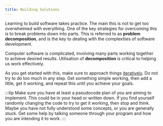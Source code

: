 ```yaml
---
title: Building Solutions
---
```


Learning to build software takes practice. The main this is not to get too overwhelmed with everything. One of the key strategies for overcoming this is to break problems down into parts. This is referred to as **problem decomposition**, and is the key to dealing with the complexities of software development.

Computer software is complicated, involving many parts working together to achieve desired results. Utilisation of **decomposition** is critical to helping us work effectively.

As you get started with this, make sure to approach things [iteratively](/book/part-1-instructions/4-project/2-trailside/1-iterative-development). Do not try to do too much in any step. Get something simple working, then add a little, get it working, and repeat this until you achieve your goals.

:::tip
Make sure you have at least a pseudocode plan of you are aiming to implement. This could be in your head or written down. If you find yourself randomly changing the code to try to get it working, then stop and think. Maybe you have not fully understood some concepts, or you are generally stuck. Get some help by talking someone through your program and how you are intending it to work.
:::
